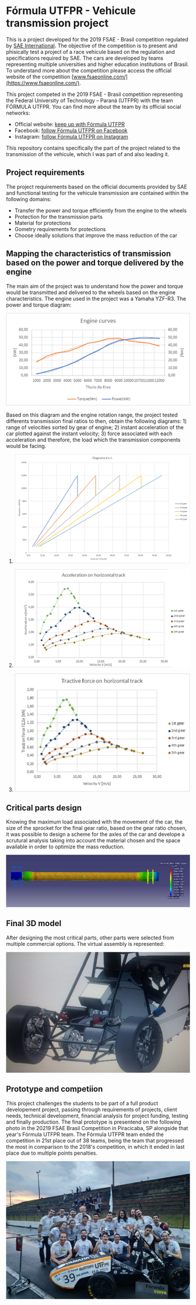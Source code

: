 # Fórmula UTFPR - Vehicule transmission project
This is a project developed for the 2019 FSAE - Brasil competition regulated by [SAE International](https://www.sae.org/). The objective of the competition is to present and phisically test a project of a race vehicule based on the regulation and specifications required by SAE. The cars are developed by teams representing multiple universities and higher education institutions of Brasil. To understand more about the competition please access the official website of the competition [www.fsaeonline.com/](https://www.fsaeonline.com/).

This project competed in the 2019 FSAE - Brasil competition representing the Federal University of Technology – Paraná (UTFPR) with the team FÓRMULA UTFPR. You can find more about the team by its official social networks:

- Official website: [keep up with Fórmula UTFPR](http://formulautfpr.com.br/)
- Facebook: [follow Fórmula UTFPR on Facebook](https://www.facebook.com/FormulaUTFPR)
- Instagram: [follow Fórmula UTFPR on Instagram](https://www.instagram.com/formulautfpr/)


This repository contains specifically the part of the project related to the transmission of the vehicule, which I was part of and also leading it.

## Project requirements

The project requirements based on the official documents provided by SAE and functional testing for the vehicule transmission are contained within the following domains:

- Transfer the power and torque efficiently from the engine to the wheels
- Protection for the transmission parts
- Material for protections
- Gometry requirements for protections 
- Choose ideally solutions that improve the mass reduction of the car

## Mapping the characteristics of transmission based on the power and torque delivered by the engine

The main aim of the project was to understand how the power and torque would be transmitted and delivered to the wheels based on the engine characteristics. The engine used in the project was a Yamaha YZF-R3. The power and torque diagram:

![Power and Torque diagram](./images/PowerTorqueCurve.png)

Based on this diagram and the engine rotation range, the project tested differents transmission final ratios to then, obtain the following diagrams: 1) range of velocities sorted by gear of engine; 2) instant acceleration of the car plotted against the instant velocity; 3) force associated with each acceleration and therefore, the load which the transmission components would be facing. 

1. ![Velocity rotation diagram](./images/RPMxVel.png)

2. ![Acceleration velocity diagram](./images/AccelerationCar.png)

3. ![Traction force diagram](./images/TractiveForce.png)

## Critical parts design

Knowing the maximum load associated with the movement of the car, the size of the sprocket for the final gear ratio, based on the gear ratio chosen, it was possible to design a scheme for the axles of the car and develope a scrutural analysis taking into account the material chosen and the space available in order to optimize the mass reduction.

![Axle structural analisys](./images/AxleSimulation.png)

## Final 3D model

After designing the most critical parts, other parts were selected from multiple commercial options. The virtual assembly is represented:

![3D assembly](./images/3DAssembly.png)

## Prototype and competiion

This project challenges the students to be part of a full product developement project, passing through requirements of projects, client needs, technical development, financial analysis for project funding, testing and finally production. The final prototype is presentend on the following photo in the 20219 FSAE Brasil Competition in Piracicaba, SP alongside that year's Fórmula UTFPR team. The Fórmula UTFPR team ended the competition in 21st place out of 38 teams, being the team that progressed the most in comparison to the 2018's competition, in which it ended in last place due to multiple points penalties.

![Formula UTFPR team](./images/formulaUTFPRteam.png)

